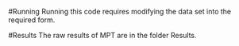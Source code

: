 
#Running
 Running this code requires modifying the data set into the required form.

#Results
The raw results of MPT are in the folder Results.






